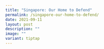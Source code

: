 ```yaml
---
title: "Singapore: Our Home to Defend"
permalink: /singapore-our-home-to-defend/
date: 2021-09-11
layout: post
description: ""
image: ""
variant: tiptap
---
```

